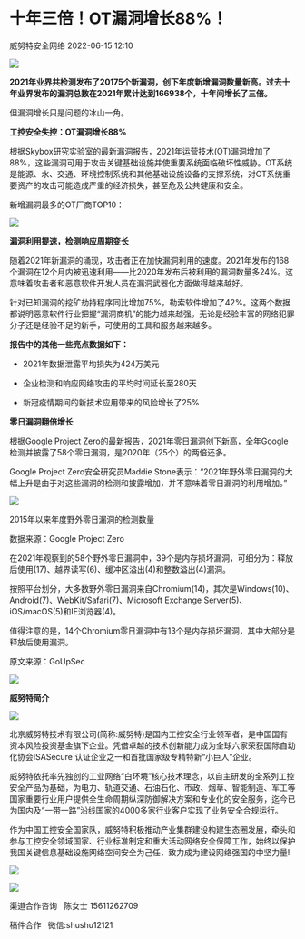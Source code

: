 #  十年三倍！OT漏洞增长88%！   
 威努特安全网络   2022-06-15 12:10  
  
![](https://mmbiz.qpic.cn/mmbiz_gif/vEkwp3V9UtuIDRuxZV8URGib8qu0qJluMHgmAcUicX7ttOP1ibEQmeiavUmCllkwzFMiacQCWKC2GV6NXKsmIF0KHfA/640?wx_fmt=gif "")  
  
  
**2021年业界共检测发布了20175个新漏洞，创下年度新增漏洞数量新高。过去十年业界发布的漏洞总数在2021年累计达到166938个，十年间增长了三倍。**  
  
  
但漏洞增长只是问题的冰山一角。  
  
  
**工控安全失控：OT漏洞增长88%**  
  
  
根据Skybox研究实验室的最新漏洞报告，2021年运营技术(OT)漏洞增加了88%，这些漏洞可用于攻击关键基础设施并使重要系统面临破坏性威胁。OT系统是能源、水、交通、环境控制系统和其他基础设施设备的支撑系统，对OT系统重要资产的攻击可能造成严重的经济损失，甚至危及公共健康和安全。  
  
  
新增漏洞最多的OT厂商TOP10：  
  
![](https://mmbiz.qpic.cn/mmbiz_png/vEkwp3V9UtvXxMHicfibmLJibicE615bg9ME2DRzXXqRw6vBNrc1jQrfd8jtVvs1AwznK109xKpfTlGRZfJs4u8ngw/640?wx_fmt=png "")  
  
  
**漏洞利用提速，检测响应周期变长**  
  
  
随着2021年新漏洞的涌现，攻击者正在加快漏洞利用的速度。2021年发布的168个漏洞在12个月内被迅速利用——比2020年发布后被利用的漏洞数量多24%。这意味着攻击者和恶意软件开发人员在漏洞武器化方面做得越来越好。  
  
  
针对已知漏洞的挖矿劫持程序同比增加75%，勒索软件增加了42%。这两个数据都说明恶意软件行业把握“漏洞商机”的能力越来越强。无论是经验丰富的网络犯罪分子还是经验不足的新手，可使用的工具和服务越来越多。  
  
  
**报告中的其他一些亮点数据如下：**  
- 2021年数据泄露平均损失为424万美元  
  
- 企业检测和响应网络攻击的平均时间延长至280天  
  
- 新冠疫情期间的新技术应用带来的风险增长了25%  
  
  
  
  
**零日漏洞翻倍增长**  
  
  
根据Google Project Zero的最新报告，2021年零日漏洞创下新高，全年Google检测并披露了58个零日漏洞，是2020年（25个）的两倍还多。  
  
  
Google Project Zero安全研究员Maddie Stone表示：“2021年野外零日漏洞的大幅上升是由于对这些漏洞的检测和披露增加，并不意味着零日漏洞的利用增加。”  
  
  
![](https://mmbiz.qpic.cn/mmbiz_jpg/vEkwp3V9UtvXxMHicfibmLJibicE615bg9MEuSnQdVhTymySX7bHeicnkD10jiaZKRVffmH5Vuu3PKrbyXVESMYf5Y3Q/640?wx_fmt=jpeg "")  
  
2015年以来年度野外零日漏洞的检测数量  
  
数据来源：Google Project Zero  
  
  
在2021年观察到的58个野外零日漏洞中，39个是内存损坏漏洞，可细分为：释放后使用(17)、越界读写(6)、缓冲区溢出(4)和整数溢出(4)漏洞。  
  
  
按照平台划分，大多数野外零日漏洞来自Chromium(14)，其次是Windows(10)、Android(7)、WebKit/Safari(7)、Microsoft Exchange Server(5)、iOS/macOS(5)和IE浏览器(4)。  
  
  
值得注意的是，14个Chromium零日漏洞中有13个是内存损坏漏洞，其中大部分是释放后使用漏洞。  
  
原文来源：GoUpSec  
  
  
![](https://mmbiz.qpic.cn/mmbiz_png/vEkwp3V9UtsicC9xcOd23WiaicVqaSKIoAibMNbuzp4d1GF6BdLfBt10UJiaTIFkroiaxdPG7AnOuw7iabGpFa1x1yQOg/640?wx_fmt=png "")  
  
**威努特简介**  
  
![](https://mmbiz.qpic.cn/mmbiz_png/vEkwp3V9UtsicC9xcOd23WiaicVqaSKIoAibMNbuzp4d1GF6BdLfBt10UJiaTIFkroiaxdPG7AnOuw7iabGpFa1x1yQOg/640?wx_fmt=png "")  
  
  
北京威努特技术有限公司(简称:威努特)是国内工控安全行业领军者，是中国国有资本风险投资基金旗下企业。凭借卓越的技术创新能力成为全球六家荣获国际自动化协会ISASecure 认证企业之一和首批国家级专精特新“小巨人”企业。  
  
威努特依托率先独创的工业网络“白环境”核心技术理念，以自主研发的全系列工控安全产品为基础，为电力、轨道交通、石油石化、市政、烟草、智能制造、军工等国家重要行业用户提供全生命周期纵深防御解决方案和专业化的安全服务，迄今已为国内及“一带一路”沿线国家的4000多家行业客户实现了业务安全合规运行。  
  
作为中国工控安全国家队，威努特积极推动产业集群建设构建生态圈发展，牵头和参与工控安全领域国家、行业标准制定和重大活动网络安全保障工作，始终以保护我国关键信息基础设施网络空间安全为己任，致力成为建设网络强国的中坚力量!  
  
![](https://mmbiz.qpic.cn/mmbiz_gif/vEkwp3V9UtutoBb2cib7jAu16oaH5FWHf0tDyeE3JI597yh99kJBIGm5muydz2vicfHnKIamBN0zsI2VziabV5dkw/640?wx_fmt=gif "")  
  
  
[](http://mp.weixin.qq.com/s?__biz=MzAwNTgyODU3NQ==&mid=2651083755&idx=1&sn=d291e70498108614e42e50d94484cc50&chksm=80e6495bb791c04d1a826de3c332c740e0c4149af85d6401d75ca6d9e8e35afa9ad1cd8381dc&scene=21#wechat_redirect)  
  
[](http://mp.weixin.qq.com/s?__biz=MzAwNTgyODU3NQ==&mid=2651083493&idx=1&sn=86ec7d1ca579bdb4c3a56e0e9dbc527f&chksm=80e64855b791c1435be987dd258740a22a3d7729f6e2a8ebabc2e3bb1a4932c113e819319b78&scene=21#wechat_redirect)  
  
[](http://mp.weixin.qq.com/s?__biz=MzAwNTgyODU3NQ==&mid=2651082141&idx=1&sn=84d30c5ad8478a7afaf16600b0e3bfd4&chksm=80e6572db791de3b753c944bd476c8eeeaf01f0b9d52a9a5ad412434fce216b82ac0cd8ad6ab&scene=21#wechat_redirect)  
  
![](https://mmbiz.qpic.cn/mmbiz_gif/vEkwp3V9UttoBtoRJ2gnBv4zt1lL2sPtyYr4iaJbibXprQiboRuyNuY6pFapPN452ovpFuvrNSPdTicS6Yy9p98yJA/640?wx_fmt=gif "")  
  
渠道合作咨询   陈女士 15611262709  
  
稿件合作   微信:shushu12121  
